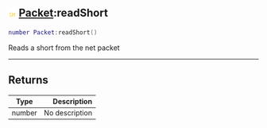 ## ![shared](.gitbook/assets/shared.png) [Packet](./readme/Packet/README.md):readShort

```lua
number Packet:readShort()
```

Reads a short from the net packet

------
## Returns

| Type   | Description |
| ------ | ----------: |
| number | No description |

